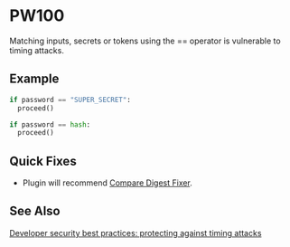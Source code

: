 # PW100

Matching inputs, secrets or tokens using the == operator is vulnerable to timing attacks.

## Example

```python
if password == "SUPER_SECRET": 
  proceed()
```

```python
if password == hash:
  proceed()
```

## Quick Fixes

* Plugin will recommend [Compare Digest Fixer](../fixes/comparedigestfixer.md).

## See Also

[Developer security best practices: protecting against timing attacks](https://blog.sqreen.com/developer-security-best-practices-protecting-against-timing-attacks/)